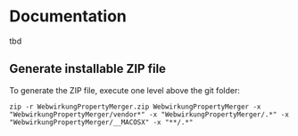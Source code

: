 # Documentation
tbd

## Generate installable ZIP file
To generate the ZIP file, execute one level above the git folder:
```shell
zip -r WebwirkungPropertyMerger.zip WebwirkungPropertyMerger -x "WebwirkungPropertyMerger/vendor*" -x "WebwirkungPropertyMerger/.*" -x "WebwirkungPropertyMerger/__MACOSX" -x "**/.*"
```
